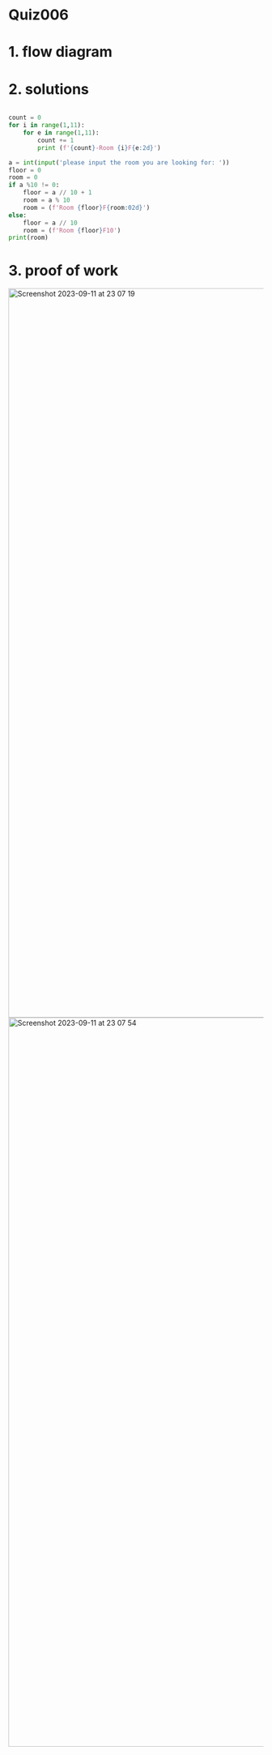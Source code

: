 # Quiz006



# 1. flow diagram



# 2. solutions


```.py

count = 0
for i in range(1,11):
    for e in range(1,11):
        count += 1
        print (f'{count}-Room {i}F{e:2d}')

```


```.py
a = int(input('please input the room you are looking for: '))
floor = 0
room = 0
if a %10 != 0:
    floor = a // 10 + 1
    room = a % 10
    room = (f'Room {floor}F{room:02d}')
else:
    floor = a // 10
    room = (f'Room {floor}F10')
print(room)

```

# 3. proof of work
<img width="1440" alt="Screenshot 2023-09-11 at 23 07 19" src="https://github.com/Rokyyz/unit-1CS/assets/134658259/e2e0c282-1ada-4b2f-8c09-349cb79e51eb">
<img width="1440" alt="Screenshot 2023-09-11 at 23 07 54" src="https://github.com/Rokyyz/unit-1CS/assets/134658259/7b36e522-1907-4c57-ac9b-6be3ae50ab38">


